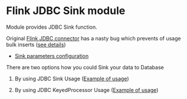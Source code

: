# Flink JDBC Sink module

Module provides JDBC Sink function.


Original [Flink JDBC connector](https://github.com/apache/flink-connector-jdbc) has a nasty bug which prevents of usage bulk inserts ([see details](https://issues.apache.org/jira/browse/FLINK-17488))

- [Sink parameters configuration](src/main/java/com/ness/flink/sink/jdbc/properties/JdbcSinkProperties.java)

There are two options how you could Sink your data to Database 

1. By using JDBC Sink Usage
   ([Example of usage](src/test/java/com/ness/flink/sink/jdbc/JdbcSinkIT.java))

2. By using JDBC KeyedProcessor Usage
   ([Example of usage](src/test/java/com/ness/flink/sink/jdbc/KeyedJdbcProcessFunctionIT.java))
